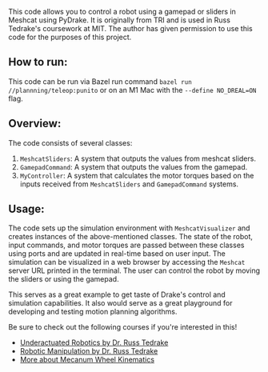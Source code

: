 This code allows you to control a robot using a gamepad or sliders in Meshcat using PyDrake. It is originally from TRI and is used in Russ Tedrake's coursework at MIT. The author has given permission to use this code for the purposes of this project.

## How to run:
This code can be run via Bazel run command `bazel run //plannning/teleop:punito` or on an M1 Mac with the `--define NO_DREAL=ON` flag.

## Overview:
  The code consists of several classes:
  1) `MeshcatSliders`: A system that outputs the values from meshcat sliders.
  2) `GamepadCommand`: A system that outputs the values from the gamepad.
  3) `MyController`: A system that calculates the motor torques based on the inputs received from `MeshcatSliders` and `GamepadCommand` systems.

## Usage: 
The code sets up the simulation environment with `MeshcatVisualizer` and creates instances of the above-mentioned classes. The state of the robot, input commands, and motor torques are passed between these classes using ports and are updated in real-time based on user input.
The simulation can be visualized in a web browser by accessing the `Meshcat` server URL printed in the terminal. The user can control the robot by moving the sliders or using the gamepad.

This serves as a great example to get taste of Drake's control and simulation capabilities. It also would serve as a great playground for developing and testing motion planning algorithms. 

Be sure to check out the following courses if you're interested in this!
  - [Underactuated Robotics by Dr. Russ Tedrake](https://underactuated.csail.mit.edu/)
  - [Robotic Manipulation by Dr. Russ Tedrake](https://manipulation.csail.mit.edu/)
  - [More about Mecanum Wheel Kinematics](https://research.ijcaonline.org/volume113/number3/pxc3901586.pdf)
